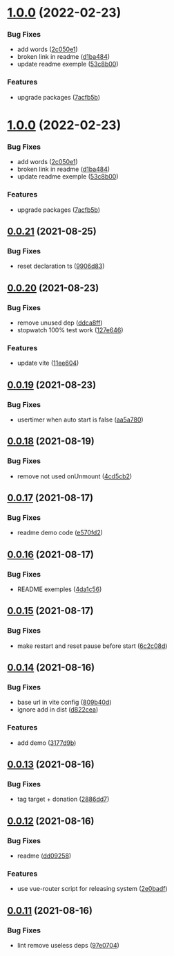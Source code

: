 # [1.0.0](https://github.com/riderx/vue-timer-hook/compare/v0.0.21...v1.0.0) (2022-02-23)

### Bug Fixes

- add words ([2c050e1](https://github.com/riderx/vue-timer-hook/commit/2c050e183a7fb60e3a39c1ae6988ae0dd0a33199))
- broken link in readme ([d1ba484](https://github.com/riderx/vue-timer-hook/commit/d1ba4847b1ad631e5efe9c1bd4ad6742fc5ac6e7))
- update readme exemple ([53c8b00](https://github.com/riderx/vue-timer-hook/commit/53c8b0075d6b72f559ab0b2908c13891c3784bbc))

### Features

- upgrade packages ([7acfb5b](https://github.com/riderx/vue-timer-hook/commit/7acfb5bfaa56051da8e6d31475e9c0ba0de61168))

# [1.0.0](https://github.com/riderx/vue-timer-hook/compare/v0.0.21...v1.0.0) (2022-02-23)

### Bug Fixes

- add words ([2c050e1](https://github.com/riderx/vue-timer-hook/commit/2c050e183a7fb60e3a39c1ae6988ae0dd0a33199))
- broken link in readme ([d1ba484](https://github.com/riderx/vue-timer-hook/commit/d1ba4847b1ad631e5efe9c1bd4ad6742fc5ac6e7))
- update readme exemple ([53c8b00](https://github.com/riderx/vue-timer-hook/commit/53c8b0075d6b72f559ab0b2908c13891c3784bbc))

### Features

- upgrade packages ([7acfb5b](https://github.com/riderx/vue-timer-hook/commit/7acfb5bfaa56051da8e6d31475e9c0ba0de61168))

## [0.0.21](https://github.com/riderx/vue-timer-hook/compare/v0.0.20...v0.0.21) (2021-08-25)

### Bug Fixes

- reset declaration ts ([9906d83](https://github.com/riderx/vue-timer-hook/commit/9906d835b0149b0d0b856808bff7777f7d019b5c))

## [0.0.20](https://github.com/riderx/vue-timer-hook/compare/v0.0.19...v0.0.20) (2021-08-23)

### Bug Fixes

- remove unused dep ([ddca8ff](https://github.com/riderx/vue-timer-hook/commit/ddca8ff46246edf3cc1b5a96b97ad20bf1d682d4))
- stopwatch 100% test work ([127e646](https://github.com/riderx/vue-timer-hook/commit/127e6465f95382270724befd0a19ae37177a1698))

### Features

- update vite ([11ee604](https://github.com/riderx/vue-timer-hook/commit/11ee604e1e83d7402641c4327131452068ce0c5c))

## [0.0.19](https://github.com/riderx/vue-timer-hook/compare/v0.0.18...v0.0.19) (2021-08-23)

### Bug Fixes

- usertimer when auto start is false ([aa5a780](https://github.com/riderx/vue-timer-hook/commit/aa5a780c8c2fcad043972d49abbe3e9663011a90))

## [0.0.18](https://github.com/riderx/vue-timer-hook/compare/v0.0.17...v0.0.18) (2021-08-19)

### Bug Fixes

- remove not used onUnmount ([4cd5cb2](https://github.com/riderx/vue-timer-hook/commit/4cd5cb21fdff0b07c956a41abdec21808d5d8933))

## [0.0.17](https://github.com/riderx/vue-timer-hook/compare/v0.0.16...v0.0.17) (2021-08-17)

### Bug Fixes

- readme demo code ([e570fd2](https://github.com/riderx/vue-timer-hook/commit/e570fd2a8dca2e66d1043c1e5ac5bde9089a5186))

## [0.0.16](https://github.com/riderx/vue-timer-hook/compare/v0.0.15...v0.0.16) (2021-08-17)

### Bug Fixes

- README exemples ([4da1c56](https://github.com/riderx/vue-timer-hook/commit/4da1c568ad860b2b3e8584312237f31ca2e509ca))

## [0.0.15](https://github.com/riderx/vue-timer-hook/compare/v0.0.14...v0.0.15) (2021-08-17)

### Bug Fixes

- make restart and reset pause before start ([6c2c08d](https://github.com/riderx/vue-timer-hook/commit/6c2c08d9109307566dcbbdbb2c7fc59468a501ec))

## [0.0.14](https://github.com/riderx/vue-timer-hook/compare/v0.0.13...v0.0.14) (2021-08-16)

### Bug Fixes

- base url in vite config ([809b40d](https://github.com/riderx/vue-timer-hook/commit/809b40d5f010696b8a801bc92af248e85dc54a7f))
- ignore add in dist ([d822cea](https://github.com/riderx/vue-timer-hook/commit/d822cea92c255a55f1297dc6ca0c730af9a1dfc6))

### Features

- add demo ([3177d9b](https://github.com/riderx/vue-timer-hook/commit/3177d9b1705721fe1235ac6ba8878ee5947537e1))

## [0.0.13](https://github.com/riderx/vue-timer-hook/compare/v0.0.12...v0.0.13) (2021-08-16)

### Bug Fixes

- tag target + donation ([2886dd7](https://github.com/riderx/vue-timer-hook/commit/2886dd7c3e01da3f354c492dcb12fd17c3807f29))

## [0.0.12](https://github.com/riderx/vue-timer-hook/compare/v0.0.11...v0.0.12) (2021-08-16)

### Bug Fixes

- readme ([dd09258](https://github.com/riderx/vue-timer-hook/commit/dd09258be2de137cfe4bafdbeb319df6e2f44647))

### Features

- use vue-router script for releasing system ([2e0badf](https://github.com/riderx/vue-timer-hook/commit/2e0badf91a1233dfc58419621c13a60680945294))

## [0.0.11](https://github.com/riderx/vue-timer-hook/compare/v0.0.10...v0.0.11) (2021-08-16)

### Bug Fixes

- lint remove useless deps ([97e0704](https://github.com/riderx/vue-timer-hook/commit/97e0704de6ef3709b8349b9b3f9b88358c0b09c6))
